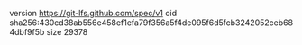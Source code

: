 version https://git-lfs.github.com/spec/v1
oid sha256:430cd38ab556e458ef1efa79f356a5f4de095f6d5fcb3242052ceb684dbf9f5b
size 29378
